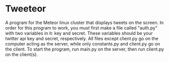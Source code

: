 Tweeteor
========

A program for the Meteor linux cluster that displays tweets on the screen.
In order for this program to work, you must first make a file called "auth.py" with two variables in it: key and secret. These variables should be your twitter api key and secret, respectively. All files except client.py go on the computer acting as the server, while only constants.py and client.py go on the client. To start the program, run main.py on the server, then run client.py on the client(s).
